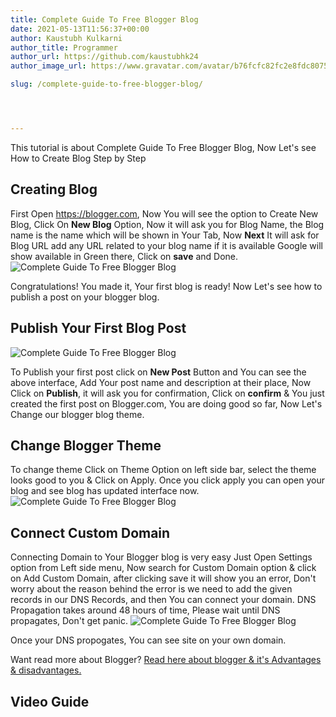 ```yaml
---
title: Complete Guide To Free Blogger Blog
date: 2021-05-13T11:56:37+00:00
author: Kaustubh Kulkarni
author_title: Programmer
author_url: https://github.com/kaustubhk24
author_image_url: https://www.gravatar.com/avatar/b76fcfc82fc2e8fdc8075636f1735f61?s=200

slug: /complete-guide-to-free-blogger-blog/




---
```

 

This tutorial is about Complete Guide To Free Blogger Blog, Now Let's see How to Create Blog Step by Step

## Creating Blog

First Open <https://blogger.com>, Now You will see the option to Create New Blog, Click On **New Blog** Option, Now it will ask you for Blog Name, the Blog name is the name which will be shown in Your Tab, Now **Next** It will ask for Blog URL add any URL related to your blog name if it is available Google will show available in Green there, Click on **save** and Done.
![Complete Guide To Free Blogger Blog](http://www.kaustubh.codes/imgs/wp-content/uploads/2021/05/Copy-of-Creating-Blogger-blog-1-1024x576.gif) 

Congratulations! You made it, Your first blog is ready! Now Let's see how to publish a post on your blogger blog.

## Publish Your First Blog Post
![Complete Guide To Free Blogger Blog](http://www.kaustubh.codes/imgs/wp-content/uploads/2021/05/image-3-1024x369.png) 

To Publish your first post click on **New Post** Button and You can see the above interface, Add Your post name and description at their place, Now Click on **Publish**, it will ask you for confirmation, Click on **confirm** & You just created the first post on Blogger.com, You are doing good so far, Now Let's Change our blogger blog theme.

## Change Blogger Theme

To change theme Click on Theme Option on left side bar, select the theme looks good to you & Click on Apply. Once you click apply you can open your blog and see blog has updated interface now.
![Complete Guide To Free Blogger Blog](http://www.kaustubh.codes/imgs/wp-content/uploads/2021/05/image-4-1024x595.png) 

## Connect Custom Domain

Connecting Domain to Your Blogger blog is very easy Just Open Settings option from Left side menu, Now search for Custom Domain option & click on Add Custom Domain, after clicking save it will show you an error, Don't worry about the reason behind the error is we need to add the given records in our DNS Records, and then You can connect your domain. DNS Propagation takes around 48 hours of time, Please wait until DNS propagates, Don't get panic.
![Complete Guide To Free Blogger Blog](http://www.kaustubh.codes/imgs/wp-content/uploads/2021/05/image-5-1024x583.png) 

Once your DNS propogates, You can see site on your own domain.

Want read more about Blogger? [Read here about blogger & it's Advantages & disadvantages.](https://blog.kaustubh.codes/how-to-make-completely-free-blog/#Blogger) 

## Video Guide
